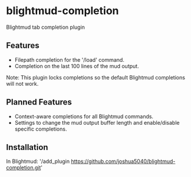 # blightmud-completion
Blightmud tab completion plugin

## Features
- Filepath completion for the '/load' command.
- Completion on the last 100 lines of the mud output.

Note: This plugin locks completions so the default Blightmud completions will not work.

## Planned Features
- Context-aware completions for all Blightmud commands.
- Settings to change the mud output buffer length and enable/disable specific completions.

## Installation
In Blightmud:
'/add_plugin https://github.com/joshua5040/blightmud-completion.git'
